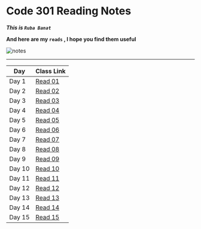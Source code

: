 # Code 301 Reading Notes

***This is `Ruba Banat`***

**And here are my `reads` , I hope you find them useful**

![notes](imgs/logo-code-dot-org_orig.png)

---


Day | Class Link
------------ | -------------
Day 1 | [Read 01](https://rubabanat.github.io/Reading-Notes-301/read-01)
Day 2 | [Read 02](https://rubabanat.github.io/Reading-Notes-301/read-02)
Day 3 | [Read 03](https://rubabanat.github.io/Reading-Notes-301/read-03)
Day 4 | [Read 04](https://rubabanat.github.io/Reading-Notes-301/read-04)
Day 5 | [Read 05](https://rubabanat.github.io/Reading-Notes-301/read-05)
Day 6 | [Read 06](https://rubabanat.github.io/Reading-Notes-301/read-06)
Day 7 | [Read 07](https://rubabanat.github.io/Reading-Notes-301/read-07)
Day 8 | [Read 08](https://rubabanat.github.io/Reading-Notes-301/read-08)
Day 9 | [Read 09]()
Day 10| [Read 10]()
Day 11| [Read 11]()
Day 12| [Read 12]()
Day 13| [Read 13]()
Day 14| [Read 14]()
Day 15| [Read 15]()



